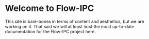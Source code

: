 # Welcome to Flow-IPC

This site is bare-bones in terms of content and aesthetics, but we are working on it.  That said we will at least host the most up-to-date documentation for the Flow-IPC project here.

